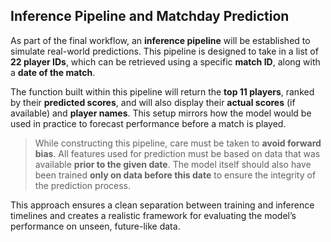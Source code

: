 ## Inference Pipeline and Matchday Prediction

As part of the final workflow, an **inference pipeline** will be established to simulate real-world predictions. This pipeline is designed to take in a list of **22 player IDs**, which can be retrieved using a specific **match ID**, along with a **date of the match**.

The function built within this pipeline will return the **top 11 players**, ranked by their **predicted scores**, and will also display their **actual scores** (if available) and **player names**. This setup mirrors how the model would be used in practice to forecast performance before a match is played.

> While constructing this pipeline, care must be taken to **avoid forward bias**. All features used for prediction must be based on data that was available **prior to the given date**. The model itself should also have been trained **only on data before this date** to ensure the integrity of the prediction process.

This approach ensures a clean separation between training and inference timelines and creates a realistic framework for evaluating the model’s performance on unseen, future-like data.

